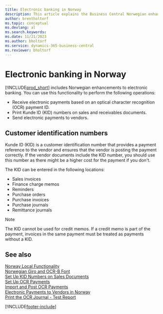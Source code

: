 ```yaml
---
title: Electronic banking in Norway
description: This article explains the Business Central Norwegian enhancements for handling electronic banking with many operations in the Norwegian version of Business Central.
author: brentholtorf
ms.topic: conceptual
ms.devlang: al
ms.search.keywords:
ms.date: 11/21/2023
ms.author: bholtorf
ms.service: dynamics-365-business-central
ms.reviewer: bholtorf
---
```

# Electronic banking in Norway
[!INCLUDE[prod_short](../../includes/prod_short.md)] includes Norwegian enhancements to electronic banking. You can use this functionality to perform the following operations:  

- Receive electronic payments based on an optical character recognition (OCR) payment ID.  
- Print Kunde ID (KID) numbers on sales and receivables documents.  
- Send electronic payments to vendors.  

## Customer identification numbers  
 Kunde ID (KID) is a customer identification number that provides a payment reference to the vendor and ensures that the vendor is posting the payment correctly. If the vendor documents include the KID number, you should use this number as there might be a higher cost for the payment if you don't.  

 The KID can be entered in the following locations:  

- Sales invoices  
- Finance charge memos  
- Reminders  
- Purchase orders  
- Purchase invoices  
- Purchase journals  
- Remittance journals  

> [!NOTE]  
>  The KID cannot be used for credit memos. If a credit memo is part of the payment, invoices in the same payment must be treated as payments without a KID.  

## See also  
 [Norway Local Functionality](norway-local-functionality.md)   
 [Norwegian Giro and OCR-B Font](norwegian-giro-and-ocr-b-font.md)   
 [Set Up KID Numbers on Sales Documents](how-to-set-up-kid-numbers-on-sales-documents.md)   
 [Set Up OCR Payments](how-to-set-up-ocr-payments.md)   
 [Import and Post OCR Payments](how-to-import-and-post-ocr-payments.md)   
 [Electronic Payments to Vendors in Norway](electronic-payments-to-vendors-in-norway.md)   
 [Print the OCR Journal - Test Report](how-to-print-the-ocr-journal-test-report.md)


[!INCLUDE[footer-include](../../includes/footer-banner.md)]